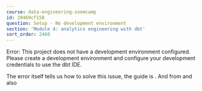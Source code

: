 ```yaml
---
course: data-engineering-zoomcamp
id: 29469cf158
question: Setup - No development environment
section: 'Module 4: analytics engineering with dbt'
sort_order: 2460
---
```


Error: This project does not have a development environment configured. Please create a development environment and configure your development credentials to use the dbt IDE.

The error itself tells us how to solve this issue, the guide is . And from  and also


